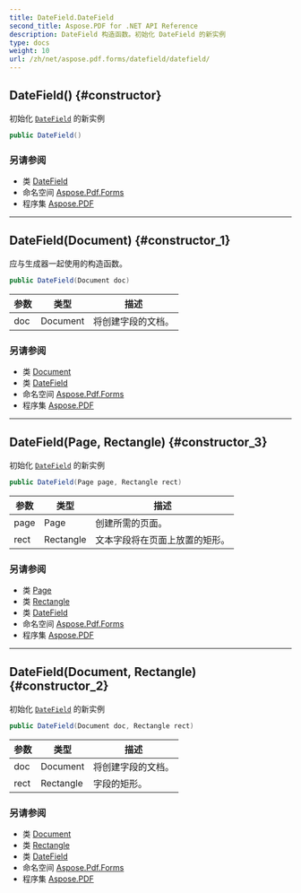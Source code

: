 ```yaml
---
title: DateField.DateField
second_title: Aspose.PDF for .NET API Reference
description: DateField 构造函数。初始化 DateField 的新实例
type: docs
weight: 10
url: /zh/net/aspose.pdf.forms/datefield/datefield/
---
```

## DateField() {#constructor}

初始化 [`DateField`](../) 的新实例

```csharp
public DateField()
```

### 另请参阅

* 类 [DateField](../)
* 命名空间 [Aspose.Pdf.Forms](../../../aspose.pdf.forms/)
* 程序集 [Aspose.PDF](../../../)

---

## DateField(Document) {#constructor_1}

应与生成器一起使用的构造函数。

```csharp
public DateField(Document doc)
```

| 参数 | 类型 | 描述 |
| --- | --- | --- |
| doc | Document | 将创建字段的文档。 |

### 另请参阅

* 类 [Document](../../../aspose.pdf/document/)
* 类 [DateField](../)
* 命名空间 [Aspose.Pdf.Forms](../../../aspose.pdf.forms/)
* 程序集 [Aspose.PDF](../../../)

---

## DateField(Page, Rectangle) {#constructor_3}

初始化 [`DateField`](../) 的新实例

```csharp
public DateField(Page page, Rectangle rect)
```

| 参数 | 类型 | 描述 |
| --- | --- | --- |
| page | Page | 创建所需的页面。 |
| rect | Rectangle | 文本字段将在页面上放置的矩形。 |

### 另请参阅

* 类 [Page](../../../aspose.pdf/page/)
* 类 [Rectangle](../../../aspose.pdf/rectangle/)
* 类 [DateField](../)
* 命名空间 [Aspose.Pdf.Forms](../../../aspose.pdf.forms/)
* 程序集 [Aspose.PDF](../../../)

---

## DateField(Document, Rectangle) {#constructor_2}

初始化 [`DateField`](../) 的新实例

```csharp
public DateField(Document doc, Rectangle rect)
```

| 参数 | 类型 | 描述 |
| --- | --- | --- |
| doc | Document | 将创建字段的文档。 |
| rect | Rectangle | 字段的矩形。 |

### 另请参阅

* 类 [Document](../../../aspose.pdf/document/)
* 类 [Rectangle](../../../aspose.pdf/rectangle/)
* 类 [DateField](../)
* 命名空间 [Aspose.Pdf.Forms](../../../aspose.pdf.forms/)
* 程序集 [Aspose.PDF](../../../)